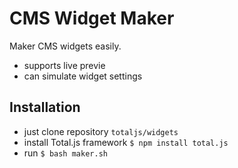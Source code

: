 # CMS Widget Maker

Maker CMS widgets easily.

- supports live previe
- can simulate widget settings

## Installation

- just clone repository `totaljs/widgets`
- install Total.js framework `$ npm install total.js`
- run `$ bash maker.sh`